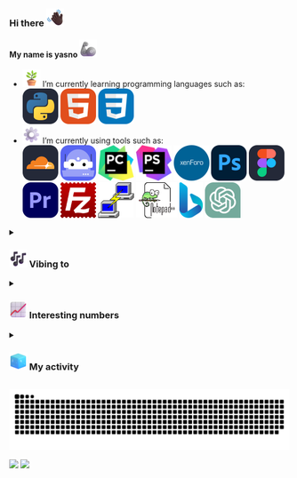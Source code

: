 ### Hi there <img src='https://github.com/microsoft/fluentui-emoji/blob/main/assets/Waving%20hand/Dark/3D/waving_hand_3d_dark.png' style='height: 32px; width: auto;'>

#### My name is yasno <img src='https://github.com/microsoft/fluentui-emoji/blob/main/assets/Mechanical%20arm/3D/mechanical_arm_3d.png' style='height: 32px; width: auto;'>

- <img src='https://github.com/microsoft/fluentui-emoji/blob/main/assets/Potted%20plant/3D/potted_plant_3d.png' style='height: 32px; width: auto;'> I’m currently learning programming languages such as: \
<img src='https://github.com/Tsprnay/icons/blob/main/icons/Python-Dark.svg' style='height: 64px; widht: auto;'> <img src='https://github.com/Tsprnay/icons/blob/main/icons/HTML.svg' style='height: 64px; widht: auto;'> <img src='https://github.com/Tsprnay/icons/blob/main/icons/CSS.svg' style='height: 64px; widht: auto;'>
- <img src='https://github.com/microsoft/fluentui-emoji/blob/main/assets/Gear/3D/gear_3d.png' style='height: 32px; width: auto;'> I’m currently using tools such as: \
<img src='https://github.com/Tsprnay/icons/blob/main/icons/Cloudflare-Dark.svg' style='height: 64px; widht: auto;'> <img src='https://github.com/Tsprnay/icons/blob/main/icons/DiscordBots.svg' style='height: 64px; widht: auto;'> <img src='https://github.com/Tsprnay/icons/blob/main/icons/PyCharm_Icon.svg' style='height: 64px; widht: auto;'> <img src='https://github.com/Tsprnay/icons/blob/main/icons/PhpStorm_Icon.svg' style='height: 64px; widht: auto;'> <img src='https://github.com/Tsprnay/icons/blob/main/icons/xenforo.svg' style='height: 64px; widht: auto;'> <img src='https://github.com/Tsprnay/icons/blob/main/icons/Photoshop.svg' style='height: 64px; widht: auto;'> <img src='https://github.com/Tsprnay/icons/blob/main/icons/Figma-Dark.svg' style='height: 64px; widht: auto;'> <img src='https://github.com/Tsprnay/icons/blob/main/icons/Premiere.svg' style='height: 64px; widht: auto;'> <img src='https://github.com/Tsprnay/icons/blob/main/icons/FileZilla_logo.svg' style='height: 64px; widht: auto;'> <img src='https://github.com/Tsprnay/icons/blob/main/icons/PuTTY_Icon_upstream.svg' style='height: 64px; widht: auto;'> <img src='https://github.com/Tsprnay/icons/blob/main/icons/Notepad%2B%2B_Logo.svg' style='height: 64px; widht: auto;'> <img src='https://github.com/Tsprnay/icons/blob/main/icons/Bing_Fluent_Logo.svg' style='height: 64px; widht: auto;'> <img src='https://github.com/Tsprnay/icons/blob/main/icons/ChatGPT_logo.svg' style='height: 64px; widht: auto;'>

<details>
  <summary><h3><img src='https://github.com/microsoft/fluentui-emoji/blob/main/assets/Musical%20notes/3D/musical_notes_3d.png' style='height: 32px; width: auto;'> Vibing to</h3></summary>
  <ul>
    <a href='https://github.com/Tsprnay'><img src='https://spotify-8p69aysnt-tsprnay.vercel.app/api?theme=dark&scan=true'></a>
  </ul>
</details>

<details>
  <summary><h3><img src='https://github.com/microsoft/fluentui-emoji/blob/main/assets/Chart%20increasing/3D/chart_increasing_3d.png' style='height: 32px; width: auto;'> Interesting numbers</h3></summary>
  <ul>
    <div><img src="https://github-readme-stats.vercel.app/api?username=tsprnay&count_private=true&include_all_commits=true&show_icons=true&hide_border=true&theme=dark"/></div>
    <div><img src="https://github-readme-stats.vercel.app/api/top-langs/?username=tsprnay&langs_count=8&layout=compact&hide_border=true&card_width=445&theme=dark&count_private=true"/></div>
    <div><img src="http://github-readme-streak-stats.herokuapp.com?user=tsprnay&theme=dark&hide_border=true&count_private=true"></div>
  </ul>
</details>

<details>
  <summary><h3><img src='https://github.com/microsoft/fluentui-emoji/blob/main/assets/Ice/3D/ice_3d.png' style='height: 32px; width: auto;'> My activity</h3></summary>
  <ul>
    <a href='https://discord.com/users/667416365723811840'><img src='https://lanyard.cnrad.dev/api/667416365723811840'></a>
  </ul>
</details>

<!--
**Tsprnay/Tsprnay** is a ✨ _special_ ✨ repository because its `README.md` (this file) appears on your GitHub profile.

Here are some ideas to get you started:

- 🔭 I’m currently working on ...
- 🌱 I’m currently learning ...
- 👯 I’m looking to collaborate on ...
- 🤔 I’m looking for help with ...
- 💬 Ask me about ...
- 📫 How to reach me: ...
- 😄 Pronouns: ...
- ⚡ Fun fact: ...
-->

![](https://github.com/Tsprnay/Tsprnay/blob/output/github-contribution-grid-snake-dark.svg)

![](https://komarev.com/ghpvc/?username=tsprnay&color=BC8BFD&style=flat-square)
![](https://hit.yhype.me/github/profile?user_id=65571116)
